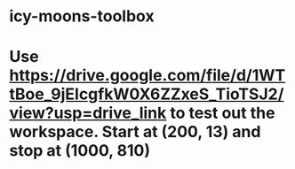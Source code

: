 # icy-moons-toolbox
# Use https://drive.google.com/file/d/1WTtBoe_9jEIcgfkW0X6ZZxeS_TioTSJ2/view?usp=drive_link to test out the workspace. Start at (200, 13) and stop at (1000, 810)
